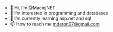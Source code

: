 - 👋 Hi, I’m @MaciejNET
- 👀 I’m interested in programming and databases
- 🌱 I’m currently learning asp.net and sql
- 📫 How to reach me mderon07@gmail.com
